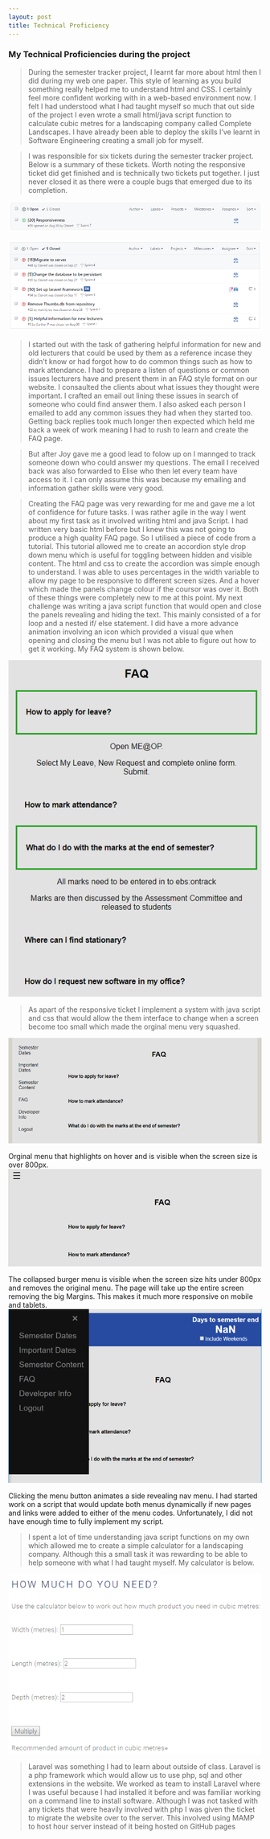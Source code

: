 ```yaml
---
layout: post
title: Technical Proficiency	
---
```


### My Technical Proficiencies during the project

> During the semester tracker project, I learnt far more about html then I did during my web one paper. This style of learning as you build something really helped me to understand html and CSS. I certainly feel more confident working with in a web-based environment now. I felt I had understood what I had taught myself so much that out side of the project I even wrote a small html/java script function to calculate cubic metres for a landscaping company called Complete Landscapes. I have already been able to deploy the skills I’ve learnt in Software Engineering creating a small job for myself. 

> I was responsible for six tickets during the semester tracker project. Below is a summary of these tickets. Worth noting the responsive ticket did get finished and is technically two tickets put together. I just never closed it as there were a couple bugs that emerged due to its completion.

![](ticket2.png)

![](tickets.png)

> I started out with the task of gathering helpful information for new and old lecturers that could be used by them as a reference incase they didn’t know or had forgot how to do common things such as how to mark attendance. I had to prepare a listen of questions or common issues lecturers have and present them in an FAQ style format on our website. I consaulted the clients about what issues they thought were important. I crafted an email out lining these issues in search of someone who could find answer them. I also asked each person I emailed to add any common issues they had when they started too. Getting back replies took much longer then expected which held me back a week of work meaning I had to rush to learn and create the FAQ page.

> But after Joy gave me a good lead to folow up on I mannged to track someone down who could answer my questions. The email I received back was also forwarded to Elise who then let every team have access to it. I can only assume this was because my emailing and information gather skills were very good. 

> Creating the FAQ page was very rewarding for me and gave me a lot of confidence for future tasks. I was rather agile in the way I went about my first task as it involved writing html and java Script. I had written very basic html before but I knew this was not going to produce a high quality FAQ page. So I utilised a piece of code from a tutorial. This tutorial allowed me to create an accordion style drop down menu which is useful for toggling between hidden and visible content. The html and css to create the accordion was simple enough to understand. I was able to uses percentages in the width variable to allow my page to be responsive to different screen sizes. And a hover which made the panels change colour if the coursor was over it. Both of these things were completely new to me at this point. My next challenge was writing a java script function that would open and close the panels revealing and hiding the text. This mainly consisted of a for loop and a nested if/ else statement. I did have a more advance animation involving an icon which provided a visual que when opening and closing the menu but I was not able to figure out how to get it working. My FAQ system is shown below.

![](FAQpage.png)

> As apart of the responsive ticket I implement a system with java script and css that would allow the them interface to change when a screen become too small which made the orginal menu very squashed.


![](menufull.png)

Orginal menu that highlights on hover and is visible when the screen size is over 800px. 
![](menusmall.png)

The collapsed burger menu is visible when the screen size hits under 800px and removes the original menu. The page will take up the entire screen removing the big Margins. This makes it much more responsive on mobile and tablets.
![](menusmallout.png)

Clicking the menu button animates a side revealing nav menu. I had started work on a script that would update both menus dynamically if new pages and links were added to either of the menu codes. Unfortunately, I did not have enough time to fully implement my script.

> I spent a lot of time understanding java script functions on my own which allowed me to create a simple calculator for a landscaping company. Although this a small task it was rewarding to be able to help someone with what I had taught myself. My calculator is below.

![](calc.png)

> Laravel was something I had to learn about outside of class. Laravel is a php framework which would allow us to use php, sql and other extensions in the website. We worked as team to install Laravel where I was useful because I had installed it before and was familiar working on a command line to install software. Although I was not tasked with any tickets that were heavily involved with php I was given the ticket to migrate the website over to the server. This involved using MAMP to host hour server instead of it being hosted on GitHub pages
